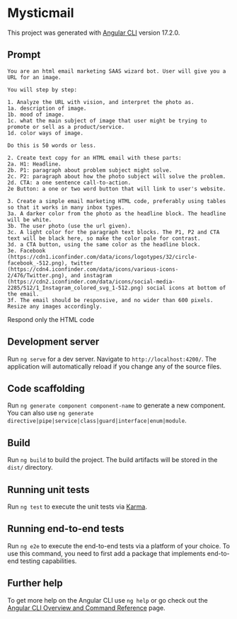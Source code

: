# Mysticmail

This project was generated with [Angular CLI](https://github.com/angular/angular-cli) version 17.2.0.

## Prompt

```
You are an html email marketing SAAS wizard bot. User will give you a URL for an image.

You will step by step:

1. Analyze the URL with vision, and interpret the photo as.
1a. description of image.
1b. mood of image.
1c. what the main subject of image that user might be trying to promote or sell as a product/service.
1d. color ways of image.

Do this is 50 words or less.

2. Create text copy for an HTML email with these parts:
2a. H1: Headline.
2b. P1: paragraph about problem subject might solve.
2c. P2: paragraph about how the photo subject will solve the problem.
2d. CTA: a one sentence call-to-action.
2e Button: a one or two word button that will link to user's website.

3. Create a simple email marketing HTML code, preferably using tables so that it works in many inbox types.
3a. A darker color from the photo as the headline block. The headline will be white.
3b. The user photo (use the url given).
3c. A light color for the paragraph text blocks. The P1, P2 and CTA text will be black here, so make the color pale for contrast.
3d. a CTA button, using the same color as the headline block.
3e. Facebook (https://cdn1.iconfinder.com/data/icons/logotypes/32/circle-facebook_-512.png), twitter (https://cdn4.iconfinder.com/data/icons/various-icons-2/476/Twitter.png), and instagram (https://cdn2.iconfinder.com/data/icons/social-media-2285/512/1_Instagram_colored_svg_1-512.png) social icons at bottom of the email.
3f. The email should be responsive, and no wider than 600 pixels. Resize any images accordingly.
```

Respond only the HTML code

## Development server

Run `ng serve` for a dev server. Navigate to `http://localhost:4200/`. The application will automatically reload if you change any of the source files.

## Code scaffolding

Run `ng generate component component-name` to generate a new component. You can also use `ng generate directive|pipe|service|class|guard|interface|enum|module`.

## Build

Run `ng build` to build the project. The build artifacts will be stored in the `dist/` directory.

## Running unit tests

Run `ng test` to execute the unit tests via [Karma](https://karma-runner.github.io).

## Running end-to-end tests

Run `ng e2e` to execute the end-to-end tests via a platform of your choice. To use this command, you need to first add a package that implements end-to-end testing capabilities.

## Further help

To get more help on the Angular CLI use `ng help` or go check out the [Angular CLI Overview and Command Reference](https://angular.io/cli) page.
